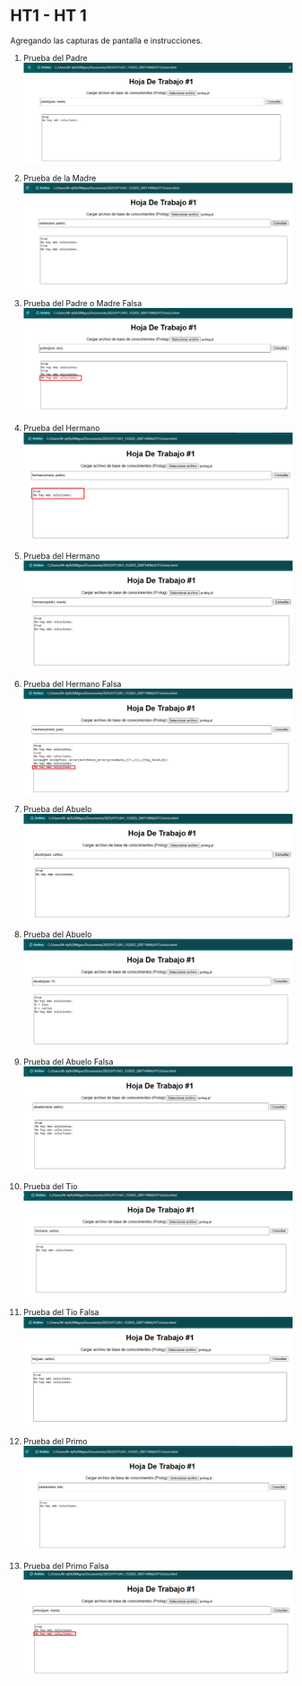 # HT1 - HT 1

Agregando las capturas de pantalla e instrucciones.

1. Prueba del Padre
![PruebaPadre](HT1\Imagenes\1PruebaPadre.png)

2. Prueba de la Madre
![PruebaMadre](HT1\Imagenes\2PruebaMadre.png)

3. Prueba del Padre o Madre Falsa
![PruebaPMFalsa](HT1\Imagenes/3PruebaPMFalsa.png)

4. Prueba del Hermano
![PruebaHermano](HT1\Imagenes\4PruebaHermano.png)

5. Prueba del Hermano
![PruebaHermano2](HT1\Imagenes\5PruebaHermano.png)

6. Prueba del Hermano Falsa
![PruebaHFalsa](HT1\Imagenes\6PruebaHFalsa.png)

7. Prueba del Abuelo
![PruebaAbuelo](HT1/Imagenes/7PruebaAbuelo.png)

8. Prueba del Abuelo
![PruebaAbuelo2](HT1/Imagenes/8PruebaAbuelo.png)

9. Prueba del Abuelo Falsa
![PruebaAbueloFalsa](HT1\Imagenes\13PruebaAbueloFalsa.png)

10. Prueba del Tio
![PruebaTio](HT1/Imagenes/9PruebaTio.png)

11. Prueba del Tio Falsa
![PruebaTioFalsa](HT1/Imagenes/10PruebaTioFalsa.png)

12. Prueba del Primo
![PruebaPrimo](HT1\Imagenes\11PruebaPrimo.png)

13. Prueba del Primo Falsa
![PruebaPrimoF](HT1\Imagenes\12PruebaPrimoFalsa.png)
